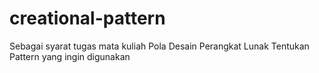 # creational-pattern
Sebagai syarat tugas mata kuliah Pola Desain Perangkat Lunak
Tentukan Pattern yang ingin digunakan
